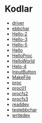 # Kodlar

<!--Index-->

- [driver](driver.c)
- [ebbchar](ebbchar.c)
- [Hello-2](Hello-2.c)
- [Hello-3](Hello-3.c)
- [Hello-5](Hello-5.c)
- [Hello](Hello.c)
- [HelloProc](HelloProc.c)
- [HelloWorld](HelloWorld.c)
- [Helo-4](Helo-4.c)
- [InputButton](InputButton.c)
- [MakeFile](MakeFile.txt)
- [proc](proc.c)
- [proc01](proc01.c)
- [procfs2](procfs2.c)
- [procfs3](procfs3.c)
- [readdev](readdev.c)
- [testebbchar](testebbchar.c)
- [writedev](writedev.c)

<!--Index-->

